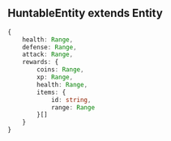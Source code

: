 ## HuntableEntity extends Entity
```ts
{
    health: Range,
    defense: Range,
    attack: Range,
    rewards: {
        coins: Range,
        xp: Range,
        health: Range,
        items: {
            id: string,
            range: Range
        }[]
    }
}
```
